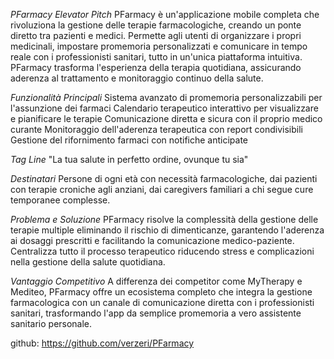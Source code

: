 *PFarmacy*
*Elevator Pitch*
PFarmacy è un'applicazione mobile completa che rivoluziona la gestione delle terapie farmacologiche, creando un ponte diretto tra pazienti e medici. Permette agli utenti di organizzare i propri medicinali, impostare promemoria personalizzati e comunicare in tempo reale con i professionisti sanitari, tutto in un'unica piattaforma intuitiva. PFarmacy trasforma l'esperienza della terapia quotidiana, assicurando aderenza al trattamento e monitoraggio continuo della salute.

*Funzionalità Principali*
Sistema avanzato di promemoria personalizzabili per l'assunzione dei farmaci
Calendario terapeutico interattivo per visualizzare e pianificare le terapie
Comunicazione diretta e sicura con il proprio medico curante
Monitoraggio dell'aderenza terapeutica con report condivisibili
Gestione del rifornimento farmaci con notifiche anticipate

*Tag Line*
"La tua salute in perfetto ordine, ovunque tu sia"

*Destinatari*
Persone di ogni età con necessità farmacologiche, dai pazienti con terapie croniche agli anziani, dai caregivers familiari a chi segue cure temporanee complesse.

*Problema e Soluzione*
PFarmacy risolve la complessità della gestione delle terapie multiple eliminando il rischio di dimenticanze, garantendo l'aderenza ai dosaggi prescritti e facilitando la comunicazione medico-paziente. Centralizza tutto il processo terapeutico riducendo stress e complicazioni nella gestione della salute quotidiana.

*Vantaggio Competitivo*
A differenza dei competitor come MyTherapy e Mediteo, PFarmacy offre un ecosistema completo che integra la gestione farmacologica con un canale di comunicazione diretta con i professionisti sanitari, trasformando l'app da semplice promemoria a vero assistente sanitario personale.

github: https://github.com/verzeri/PFarmacy
